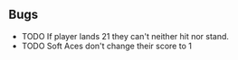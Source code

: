 ## Bugs

- TODO If player lands 21 they can't neither hit nor stand.
- TODO Soft Aces don't change their score to 1

